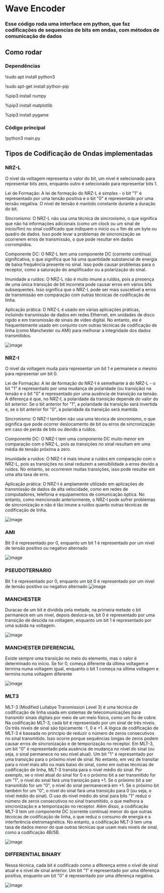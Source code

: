 # Wave Encoder

### Esse código roda uma interface em python, que faz codificações de sequencias de bits em ondas, com métodos de comunicação de dados

## Como rodar

### Dependências
!sudo apt install python3 

!sudo apt-get install python-pip

%pip3 install numpy

%pip3 install matplotlib

%pip3 install pygame

### Código principal
!python3 main.py

## Tipos de Codificação de Ondas implementadas

### NRZ-L
O nível da voltagem representa o valor do bit, um nível é selecionado para representar bits zero,
enquanto outro é selecionado para representar bits 1.

Lei de Formação: A lei de formação do NRZ-L é simples - o bit "1" é representado por uma tensão positiva
e o bit "0" é representado por uma tensão negativa. O nível de tensão é mantido constante durante a duração do bit.

Sincronismo: O NRZ-L não usa uma técnica de sincronismo, o que significa que não há informações adicionais (como um 
clock ou um sinal de início/fim) no sinal codificado que indiquem o início ou o fim de um byte ou quadro de dados.
Isso pode levar a problemas de sincronização se ocorrerem erros de transmissão, o que pode resultar em dados corrompidos.

Componente DC: O NRZ-L tem uma componente DC (corrente contínua) significativa, o que significa que há uma quantidade
substancial de energia de baixa frequência presente no sinal. Isso pode causar problemas para o receptor, como a
saturação do amplificador ou a polarização do sinal.

Imunidade a ruídos: O NRZ-L não é muito imune a ruídos, pois a presença de uma única transição de bit incorreta pode
causar erros em vários bits subsequentes. Isso significa que o NRZ-L pode ser mais suscetível a erros de transmissão
em comparação com outras técnicas de codificação de linha.

Aplicação prática: O NRZ-L é usado em várias aplicações práticas, incluindo transmissão de dados em redes Ethernet,
em unidades de disco rígido e em transmissão de sinais de vídeo digital. No entanto, ele é frequentemente usado em
conjunto com outras técnicas de codificação de linha (como Manchester ou AMI) para melhorar a integridade dos dados transmitidos.

![image](https://user-images.githubusercontent.com/85199336/234344464-5ee74aa7-fc6d-4d9f-a8c2-4bcf2da693eb.png)

### NRZ-I
O nível da voltagem muda para representar um bit 1 e permanece o mesmo para representar um bit 0.

Lei de Formação: A lei de formação do NRZ-I é semelhante à do NRZ-L - o bit "1" é representado por
uma mudança de polaridade (ou transição) na tensão e o bit "0" é representado por uma ausência de
transição na tensão. A diferença é que, no NRZ-I, a polaridade da transição depende do valor do bit
anterior. Se o bit anterior for "1", a polaridade da transição será invertida e, se o bit anterior 
for "0", a polaridade da transição será mantida.

Sincronismo: O NRZ-I também não usa uma técnica de sincronismo, o que significa que pode ocorrer 
deslocamento de bit ou erros de sincronização em caso de perda de bits ou devido a ruídos.

Componente DC: O NRZ-I tem uma componente DC muito menor em comparação com o NRZ-L, pois as 
transições no sinal resultam em uma média de tensão próxima a zero.

Imunidade a ruídos: O NRZ-I é mais imune a ruídos em comparação com o NRZ-L, pois as transições 
no sinal reduzem a sensibilidade a erros devido a ruídos. No entanto, se ocorrerem muitas transições, 
isso pode resultar em uma alta taxa de erro.

Aplicação prática: O NRZ-I é amplamente utilizado em aplicações de transmissão de dados de alta 
velocidade, como em redes de computadores, telefonia e equipamentos de comunicação óptica. 
No entanto, como mencionado anteriormente, o NRZ-I pode sofrer problemas de sincronização e 
não é tão imune a ruídos quanto outras técnicas de codificação de linha.


![image](https://user-images.githubusercontent.com/85199336/234344818-84350f7b-11e0-4502-bdfa-d3532ca97f03.png)

### AMI
Bit 0 é representado por 0, enquanto um bit 1 é representado por um nível de tensão positivo ou negativo alternado

![image](https://user-images.githubusercontent.com/85199336/234345007-9d206552-6bdf-4bc7-b09f-5686ae6ea6b8.png)

### PSEUDOTERNARIO
Bit 1 é representado por 0, enquanto um bit 0 é representado por um nível de tensão positivo ou negativo alternado
![image](https://user-images.githubusercontent.com/85199336/234347078-691b00a8-e4ba-46b6-a43f-b969cadad13b.png)


### MANCHESTER
Duracao de um bit é dividida pela metade, na primeira metade o bit permanece em um nivel, depois desloca-se,
bit 0 é representado por uma transição de descida na voltagem, enquanto um bit 1 é representado por uma subida na
voltagem.

![image](https://user-images.githubusercontent.com/85199336/234347672-eef4b586-1ce1-4c8c-844b-0ea19907737b.png)

### MANCHESTER DIFERENCIAL
Existe sempre uma transição no meio do elemento, mas o valor é determinado no início. Se for 0, começa diferente da última voltagem e termina numa voltagem igual,
enquanto o bit 1 começa na última voltagem e termina numa voltagem diferente

![image](https://user-images.githubusercontent.com/85199336/234345807-667c6a47-4317-4056-b91e-3309ff563d46.png)

### MLT3
MLT-3 (Modified Lullabye Transmission Level 3) é uma técnica de codificação de linha usada em sistemas de telecomunicações para transmitir sinais digitais por meio 
de um meio físico, como um fio de cobre. Na codificação MLT-3, cada bit é representado por um sinal de três níveis. Os três níveis de sinal são tipicamente -1, 0 e +1. 
A lógica de codificação de MLT-3 é baseada no princípio de reduzir o número de zeros consecutivos no sinal transmitido. Isso ocorre porque sequências longas de zeros 
podem causar erros de sincronização e de temporização no receptor. Em MLT-3, um bit "0" é representado pela ausência de mudança no nível do sinal (ou seja, o sinal 
permanece no seu nível atual). Um bit "1" é representado por uma transição para o próximo nível de sinal. No entanto, em vez de transitar para o nível mais alto ou mais 
baixo do sinal, como em outras técnicas de codificação de linha, MLT-3 transita para o nível médio do sinal. Por exemplo, se o nível atual do sinal for 0 e o próximo bit 
a ser transmitido for um "1", o nível do sinal fará uma transição para +1. Se o próximo bit a ser transmitido for um "0", o nível do sinal permanecerá em +1. Se o próximo 
bit também for um "0", o nível do sinal fará uma transição para 0 (ou seja, o nível médio do sinal). O uso do nível médio do sinal para bits "1" reduz o número de zeros 
consecutivos no sinal transmitido, o que melhora a sincronização e a temporização no receptor. Além disso, a codificação MLT-3 tem um componente DC (corrente contínua) 
menor do que outras técnicas de codificação de linha, o que reduz o consumo de energia e a interferência eletromagnética. No entanto, a codificação MLT-3 tem uma taxa de 
dados menor do que outras técnicas que usam mais níveis de sinal, como a codificação 4B/5B.

![image](https://user-images.githubusercontent.com/85199336/234346512-e9b673e5-4565-443c-a63f-61ea6dfbabf9.png)


### DIFFERENTIAL BINARY
Nessa técnica, cada bit é codificado como a diferença entre o nível de sinal atual e o nível de sinal anterior. Um bit "1" é representado por uma diferença positiva, enquanto um bit "0" é representado por uma diferença negativa.

![image](https://user-images.githubusercontent.com/85199336/234346185-4033c1d2-09fe-44df-a691-9bcd5bfff1d3.png)

